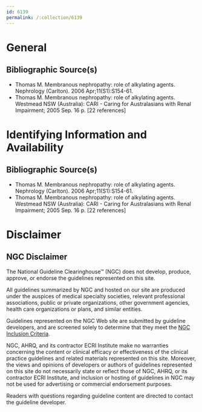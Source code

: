 ```yaml
---
id: 6139
permalink: /:collection/6139
---
```


# General

## Bibliographic Source(s)

- Thomas M. Membranous nephropathy: role of alkylating agents. Nephrology (Carlton). 2006 Apr;11(S1):S154-61.
- Thomas M. Membranous nephropathy: role of alkylating agents. Westmead NSW (Australia): CARI - Caring for Australasians with Renal Impairment; 2005 Sep. 16 p. [22 references]

# Identifying Information and Availability

## Bibliographic Source(s)

- Thomas M. Membranous nephropathy: role of alkylating agents. Nephrology (Carlton). 2006 Apr;11(S1):S154-61.
- Thomas M. Membranous nephropathy: role of alkylating agents. Westmead NSW (Australia): CARI - Caring for Australasians with Renal Impairment; 2005 Sep. 16 p. [22 references]

# Disclaimer

## NGC Disclaimer

The National Guideline Clearinghouse™ (NGC) does not develop, produce, approve, or endorse the guidelines represented on this site.

All guidelines summarized by NGC and hosted on our site are produced under the auspices of medical specialty societies, relevant professional associations, public or private organizations, other government agencies, health care organizations or plans, and similar entities.

Guidelines represented on the NGC Web site are submitted by guideline developers, and are screened solely to determine that they meet the [NGC Inclusion Criteria](/help-and-about/summaries/inclusion-criteria).

NGC, AHRQ, and its contractor ECRI Institute make no warranties concerning the content or clinical efficacy or effectiveness of the clinical practice guidelines and related materials represented on this site. Moreover, the views and opinions of developers or authors of guidelines represented on this site do not necessarily state or reflect those of NGC, AHRQ, or its contractor ECRI Institute, and inclusion or hosting of guidelines in NGC may not be used for advertising or commercial endorsement purposes.

Readers with questions regarding guideline content are directed to contact the guideline developer.

